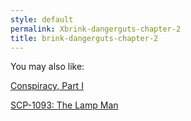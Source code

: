 ```yaml
---
style: default
permalink: Xbrink-dangerguts-chapter-2
title: brink-dangerguts-chapter-2
---
```

You may also like:

[Conspiracy, Part I](http://scp-wiki.net/conspiracy-part-i)

[SCP-1093: The Lamp Man](http://scp-wiki.net/scp-1093)
